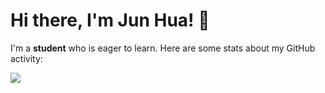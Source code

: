 # Hi there, I'm Jun Hua! 👋
I'm a **student** who is eager to learn. Here are some stats about my GitHub activity:

<picture>
  <source
    srcset="https://github-readme-stats.vercel.app/api?username=Jun-Hua-Lee&show_icons=true&theme=transparent"
    media="(prefers-color-scheme: dark)"
  />
  <source
    srcset="https://github-readme-stats.vercel.app/api?username=Jun-Hua-Lee&show_icons=true"
    media="(prefers-color-scheme: dark)"
  />
  <img src="https://github-readme-stats.vercel.app/api?username=Jun-Hua-Lee&show_icons=true" />
</picture>

